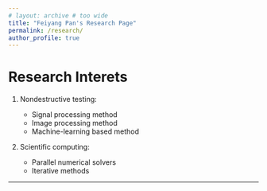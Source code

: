 ```yaml
---
# layout: archive # too wide
title: "Feiyang Pan's Research Page"
permalink: /research/
author_profile: true
---
```


# Research Interets 

1. Nondestructive testing: 
   - Signal processing method
   - Image processing method
   - Machine-learning based method
  
2. Scientific computing: 
   - Parallel numerical solvers 
   - Iterative methods 

---

